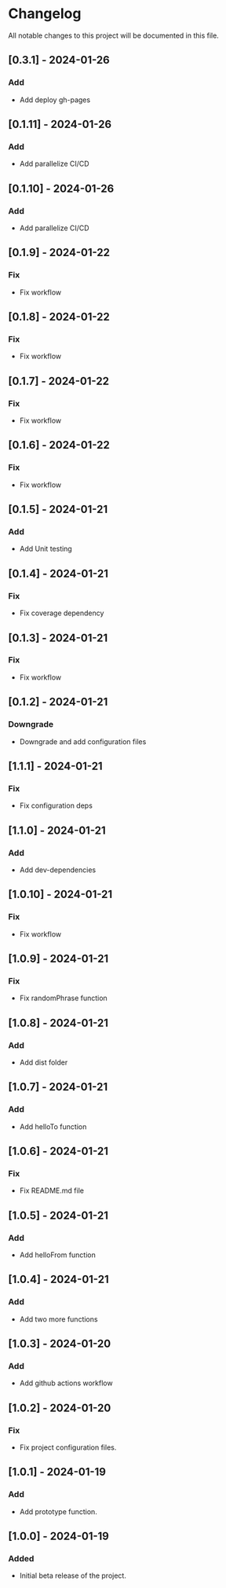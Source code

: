 # Changelog

All notable changes to this project will be documented in this file.

## [0.3.1] - 2024-01-26

### Add

- Add deploy gh-pages

## [0.1.11] - 2024-01-26

### Add

- Add parallelize CI/CD

## [0.1.10] - 2024-01-26

### Add

- Add parallelize CI/CD

## [0.1.9] - 2024-01-22

### Fix

- Fix workflow

## [0.1.8] - 2024-01-22

### Fix

- Fix workflow

## [0.1.7] - 2024-01-22

### Fix

- Fix workflow

## [0.1.6] - 2024-01-22

### Fix

- Fix workflow

## [0.1.5] - 2024-01-21

### Add

- Add Unit testing

## [0.1.4] - 2024-01-21

### Fix

- Fix coverage dependency

## [0.1.3] - 2024-01-21

### Fix

- Fix workflow

## [0.1.2] - 2024-01-21

### Downgrade

- Downgrade and add configuration files

## [1.1.1] - 2024-01-21

### Fix

- Fix configuration deps

## [1.1.0] - 2024-01-21

### Add

- Add dev-dependencies

## [1.0.10] - 2024-01-21

### Fix

- Fix workflow

## [1.0.9] - 2024-01-21

### Fix

- Fix randomPhrase function

## [1.0.8] - 2024-01-21

### Add

- Add dist folder

## [1.0.7] - 2024-01-21

### Add

- Add helloTo function

## [1.0.6] - 2024-01-21

### Fix

- Fix README.md file

## [1.0.5] - 2024-01-21

### Add

- Add helloFrom function

## [1.0.4] - 2024-01-21

### Add

- Add two more functions

## [1.0.3] - 2024-01-20

### Add

- Add github actions workflow

## [1.0.2] - 2024-01-20

### Fix

- Fix project configuration files.

## [1.0.1] - 2024-01-19

### Add

- Add prototype function.

## [1.0.0] - 2024-01-19

### Added

- Initial beta release of the project.
